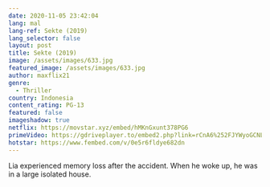 ```yaml
---
date: 2020-11-05 23:42:04
lang: mal
lang-ref: Sekte (2019)
lang_selector: false
layout: post
title: Sekte (2019)
image: /assets/images/633.jpg
featured_image: /assets/images/633.jpg
author: maxflix21
genre:
  - Thriller
country: Indonesia
content_rating: PG-13
featured: false
imageshadow: true
netflix: https://movstar.xyz/embed/hMKnGxunt378PG6
primeVideo: https://gdriveplayer.to/embed2.php?link=rCnA6%252FJYWyoGCNLmq5Qn9gN3UX3hjJfJdcUqBtp0jX0wWs7wl38JtsPM4w86Ak1qTTZTS8TJ6JC5U2EbynFY6Wzt9x5sQTrOCwkHDvLcp59FWqY5mNG68aF2HV5afnhu5FMzVnfrJbXiKdWcv2VT2BsPdHewI7tC4zyp0n1zwc98BpviQC%252Bz3wemWc99LZsZg%253D
hotstar: https://www.fembed.com/v/0e5r6fldye682dn
---
```

Lia experienced memory loss after the accident. When he woke up, he was in a large isolated house.